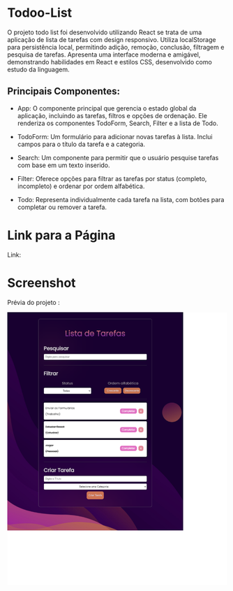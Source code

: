 # Todoo-List
 O projeto todo list foi desenvolvido utilizando React se trata de uma aplicação de lista de tarefas com design responsivo. Utiliza localStorage para persistência local, permitindo adição, remoção, conclusão, filtragem e pesquisa de tarefas. Apresenta uma interface moderna e amigável, demonstrando habilidades em React e estilos CSS, desenvolvido como estudo da linguagem.

## Principais Componentes:

* App: O componente principal que gerencia o estado global da aplicação, incluindo as tarefas, filtros e opções de ordenação. Ele renderiza os componentes TodoForm, Search, Filter e a lista de Todo.

* TodoForm: Um formulário para adicionar novas tarefas à lista. Inclui campos para o título da tarefa e a categoria.

* Search: Um componente para permitir que o usuário pesquise tarefas com base em um texto inserido.

* Filter: Oferece opções para filtrar as tarefas por status (completo, incompleto) e ordenar por ordem alfabética.

* Todo: Representa individualmente cada tarefa na lista, com botões para completar ou remover a tarefa.
  
# Link para a Página

Link: 

# Screenshot
Prévia do projeto :

![screenshot](Screenshot.png)
